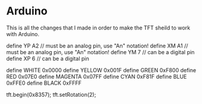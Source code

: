 # Arduino
This is all the changes that I made in order to make the TFT sheild to work with Arduino.

define YP A2  // must be an analog pin, use "An" notation!
define XM A1  // must be an analog pin, use "An" notation!
define YM 7   // can be a digital pin
define XP 6   // can be a digital pin

define  WHITE   0x0000
define YELLOW    0x001F
define GREEN     0xF800
define RED   0x07E0
define MAGENTA    0x07FF
define CYAN 0xF81F
define BLUE  0xFFE0
define BLACK   0xFFFF

tft.begin(0x8357);
tft.setRotation(2);
